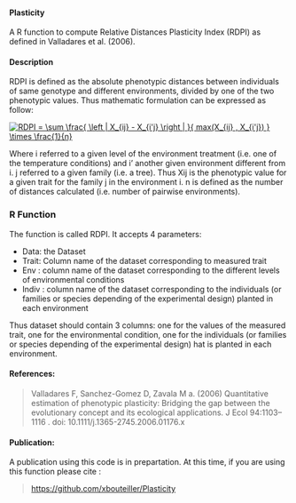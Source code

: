 #### Plasticity
A R function to compute Relative Distances Plasticity Index (RDPI) as defined in Valladares et al. (2006).

#### Description

RDPI is defined as the absolute phenotypic distances between individuals of same genotype and different environments, divided by one of the two phenotypic values.
Thus mathematic formulation can be expressed as follow:

<a href="https://www.codecogs.com/eqnedit.php?latex=RDPI&space;=&space;\sum&space;\frac{&space;\left&space;|&space;X_{ij}&space;-&space;X_{i'j}&space;\right&space;|&space;}{&space;max(X_{ij}&space;,&space;X_{i'j})&space;}&space;\times&space;\frac{1}{n}" target="_blank"><img src="https://latex.codecogs.com/svg.latex?RDPI&space;=&space;\sum&space;\frac{&space;\left&space;|&space;X_{ij}&space;-&space;X_{i'j}&space;\right&space;|&space;}{&space;max(X_{ij}&space;,&space;X_{i'j})&space;}&space;\times&space;\frac{1}{n}" title="RDPI = \sum \frac{ \left | X_{ij} - X_{i'j} \right | }{ max(X_{ij} , X_{i'j}) } \times \frac{1}{n}" /></a>

Where i referred to a given level of the environment treatment (i.e. one of the temperature conditions) and i’ another given environment different from i. j referred to a given family (i.e. a tree). Thus Xij is the phenotypic value for a given trait for the family j in the environment i. n is defined as the number of distances calculated (i.e. number of pairwise environments).

### R Function

The function is called RDPI. It accepts 4 parameters:
* Data: the Dataset
* Trait: Column name of the dataset corresponding to measured trait
* Env : column name of the dataset corresponding to the different levels of environmental conditions
* Indiv : column name of the dataset corresponding to the individuals (or families or species depending of the experimental design) planted in each environment

Thus dataset should contain 3 columns: one for the values of the measured trait, one for the environmental condition, one for the individuals (or families or species depending of the experimental design) hat is planted in each environment.


#### References:

>Valladares F, Sanchez-Gomez D, Zavala M a. (2006) Quantitative estimation of phenotypic plasticity: Bridging the gap between the evolutionary concept and its ecological applications. J Ecol 94:1103–1116 . doi: 10.1111/j.1365-2745.2006.01176.x

#### Publication:

A publication using this code is in prepartation. At this time, if you are using this function please cite :

>https://github.com/xbouteiller/Plasticity

